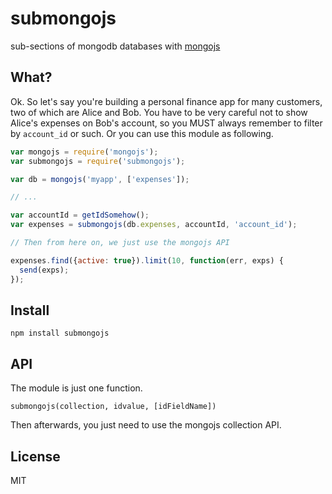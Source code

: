# submongojs

sub-sections of mongodb databases with [mongojs](https://github.com/mafintosh/mongojs)

## What?

Ok. So let's say you're building a personal finance app for many customers, two of which are Alice and Bob.
You have to be very careful not to show Alice's expenses on Bob's account, so you MUST always remember to
filter by `account_id` or such. Or you can use this module as following.

```js
var mongojs = require('mongojs');
var submongojs = require('submongojs');

var db = mongojs('myapp', ['expenses']);

// ...

var accountId = getIdSomehow();
var expenses = submongojs(db.expenses, accountId, 'account_id');

// Then from here on, we just use the mongojs API

expenses.find({active: true}).limit(10, function(err, exps) {
  send(exps);
});

```

## Install

`npm install submongojs`

## API

The module is just one function.

`submongojs(collection, idvalue, [idFieldName])`

Then afterwards, you just need to use the mongojs collection API.

## License

MIT
